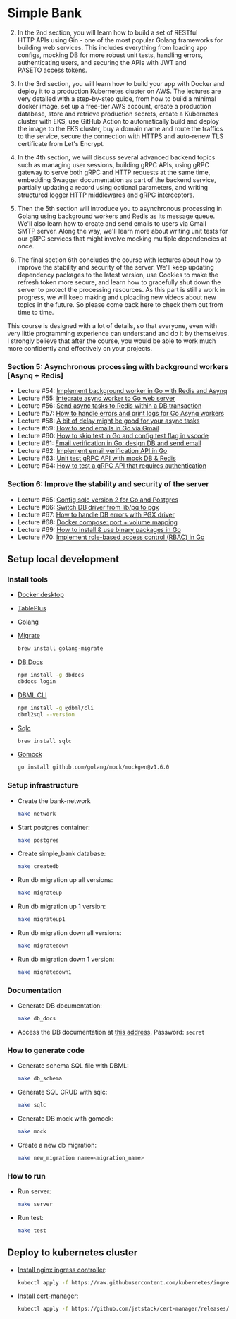 
# Simple Bank



2. In the 2nd section, you will learn how to build a set of RESTful HTTP APIs using Gin - one of the most popular Golang frameworks for building web services. This includes everything from loading app configs, mocking DB for more robust unit tests, handling errors, authenticating users, and securing the APIs with JWT and PASETO access tokens.  

3. In the 3rd section, you will learn how to build your app with Docker and deploy it to a production Kubernetes cluster on AWS. The lectures are very detailed with a step-by-step guide, from how to build a minimal docker image, set up a free-tier AWS account, create a production database, store and retrieve production secrets, create a Kubernetes cluster with EKS, use GitHub Action to automatically build and deploy the image to the EKS cluster, buy a domain name and route the traffics to the service, secure the connection with HTTPS and auto-renew TLS certificate from Let's Encrypt.

4. In the 4th section, we will discuss several advanced backend topics such as managing user sessions, building gRPC APIs, using gRPC gateway to serve both gRPC and HTTP requests at the same time, embedding Swagger documentation as part of the backend service, partially updating a record using optional parameters, and writing structured logger HTTP middlewares and gRPC interceptors.

5. Then the 5th section will introduce you to asynchronous processing in Golang using background workers and Redis as its message queue. We'll also learn how to create and send emails to users via Gmail SMTP server. Along the way, we'll learn more about writing unit tests for our gRPC services that might involve mocking multiple dependencies at once.

6. The final section 6th concludes the course with lectures about how to improve the stability and security of the server. We'll keep updating dependency packages to the latest version, use Cookies to make the refresh token more secure, and learn how to gracefully shut down the server to protect the processing resources. As this part is still a work in progress, we will keep making and uploading new videos about new topics in the future. So please come back here to check them out from time to time.

This course is designed with a lot of details, so that everyone, even with very little programming experience can understand and do it by themselves. I strongly believe that after the course, you would be able to work much more confidently and effectively on your projects.







<!-- # win 开发环境配置

wsl --install

$ sudo apt-get update
$ sudo apt-get install make
$ apt-get install -y git
$ sudo apt-get install protobuf-compiler
$ sudo apt-get automove protobuf-compiler


缝缝补补
https://github.com/docker/for-win/issues/13318


```powershell
cd C:\Users\相升杰\Downloads
Start-Process "Docker Desktop Installer.exe" -Verb RunAs -Wait -ArgumentList "install --installation-dir=C:\Docker\"
```

docker general 设置

-->


<!-- # Postgres  

1. 表结构设计
https://dbdiagram.io/d，拉个图倒是不赖


2. 使用 Docker + Postgres

镜像管理
    
    拉取镜像
    docker pull <image>:<tag>

容器运行
    创建并运行容器
	docker run \
    --rm \
	--name <container_name> \
    -e <environment_variable> \ 
	-p <host_ports:container_ports> \
    -d <image>:<tag>

容器管理
    查看正在运行的容器
    docker ps
        
    查看所有容器
    docker ps -a
        
    查看容器日志
    docker logs <container_name_or_id>

    进入容器控制台，运行 cmd
    docker exec -it <container_name_or_id> <command> [args]

    停止正在运行的容器
    docker stop <container_name_or_id>

    启动容器
    docker start <container_name_or_id>

    删除容器
    docker rm <container_name_or_id>


3. 数据库迁移脚本

文档 https://github.com/golang-migrate/migrate

migrate create -ext sql -dir db/migration -seq $(name)
migrate up   
migrate down


4. sqlc 代码生成
Create
insert new records to the database

Read
select to search for records int the database

Update
change some fields of the records in the database

Delete
remove records from the database

文档 https://docs.sqlc.dev/en/latest/index.html

sqlc init 
sqlc generate


5. 编写单元测试

6. 事务

e.g. 转账 
    
    - 创建交易记录 
    - 创建账户 1 流水
    - 创建账户 2 流水
    - 更新账户 1 余额
    - 更新账户 2 余额

事务要满足 ACID 属性

原子性
要么事务的所有操作成功完成，要么整个事务失败，一切都回滚，数据库不变

一致性
写入数据库的所有数据，必须按照预定义的规则有效（包括约束、级联、触发器）

隔离性
并发执行的事务，互相不影响，多个隔离级别，定义一个事务的更改何时对其他事务可见

持久性
事务成功，写入的数据必须保留在硬盘，发生故障也不会丢失



7. 死锁

业务上禁用外键

begin;
set transaction isolation level read committed;
show transaction isolation level;
select * from accounts;
update accounts set balance = balance - 10 where id = 1 returning *;
commit;

隔离级别，以及读异常（脏读、幻读 ...）


8. 

10: 为 Golang + Postgres 设置 Github 操作以运行自动化测试 -->


<!-- # web [Gin]


 -->
<!-- 第2节: 构建 RESTful HTTP JSON API [ Gin ]
11: 使用 Gin 在 Go 中实现 RESTful HTTP API
12: 在 Go with Viper 中从文件和环境变量加载配置
13: 在 Go 中测试 HTTPAPI 并实现100% 覆盖率的模拟数据库
14: 使用自定义参数验证器实现转账 API
15: 在 PostgreSQL 中添加具有唯一和外键约束的用户表
16: 如何正确处理 Golang 的数据库错误
17: 如何安全地存储密码? 在 Go with Bcrypt 中散列密码！
18: 如何使用自定义 gomock 匹配器编写更强大的单元测试
19: 为什么 PASETO 比 JWT 更适合基于令牌的身份验证？
20: 如何在 Golang 创建和验证 JWT & PASETO 令牌
21: 在 Go 中实现返回 PASETO 或 JWT 访问令牌的登录用户 API
22: 使用金在 Golang 实现身份验证中间件和授权规则 -->


<!-- 第3节: 将应用程序部署到生产环境[ Kubernetes + AWS ]
23: 使用多阶段 Dockerfile 构建最小的 Golang Docker 映像
24: 如何使用 docker 网络连接两个独立的容器
25: 如何使用 wait-for.sh 编写 docker-撰写文件和控制服务启动订单
26: 如何创建免费层 AWS 帐户
27: 使用 Github 操作自动构建和推送 Docker 映像到 AWS ECR
28: 如何在 AWS RDS 上创建产品数据库
29: 使用 AWS 秘密管理器存储和检索生产秘密
30: Kubernetes 架构及如何在 AWS 上创建 EKS 集群
31: 如何使用 kubectl & k9s 连接到 AWS EKS 上的 kubernetes 集群
32: 如何在 AWS EKS 上将 Web 应用部署到 Kubernetes 集群
33: 注册一个域名并使用 Route53建立 A 记录
34: 如何使用 inress 将交通路由到 Kubernetes 的不同服务
35: 利用 Let’s Encrypt 在 Kubernetes 自动发布 TLS 证书
36: 使用 Github Action 自动部署到 Kubernetes -->



<!-- # session + gRPC

第4节: 高级后端主题[会话 + gRPC ]
37: 如何使用刷新令牌管理用户会话-Golang
38: 从 DBML 生成 DB 文档页面和模式 SQL 转储
39: gRPC 入门
40: 定义 gRPCAPI 并使用 Protobuf 生成 Go 代码
41: 如何运行 golang gRPC 服务器并调用其 API
42: 实现 gRPCAPI 在 Go 中创建和登录用户
43: gRPC 网关: 编写代码一次，同时服务 gRPC 和 HTTP 请求
44: 如何从 gRPC 元数据中提取信息
45: 从 Go 服务器自动生成和服务 Swagger 文档
46: 在 Golang 后端服务器的二进制文件中嵌入静态前端文件
47: 验证 gRPC 参数并发送人机友好响应
48: 在 Golang 代码中直接运行数据库迁移
49: 使用 SQLC 可空参数部分更新 DB 记录
50: 使用可选参数构建 gRPC 更新 API
51: 添加保护 gRPC API 的授权
52: 为 gRPC API 编写结构化日志
53: 如何在 Go 中编写 HTTP 日志记录器中间件 -->

<!-- 异步 [Asynq + Redis]

第5节: 使用后台工作者进行异步处理[ Asynq + Redis ]
54: 在 Go with Redis 和 Asynq 中实现后台 worker
55: 将异步 worker 集成到 Go web 服务器
56: 在 DB 事务中向 Redis 发送异步任务
57: 如何为 Go Asynq 工作者处理错误和打印日志
58: 稍微延迟一下可能对异步任务有好处
59: 如何通过 Gmail 发送电子邮件
60: 如何在 Go 中跳过测试，在 vscode 中配置测试标志
61: Go 中的电子邮件验证: 设计数据库并发送电子邮件
62: 在 Go 中实现电子邮件验证 API
63: 使用模拟 DB 和 Redis 对 gRPC API 进行单元测试
64: 如何测试需要身份验证的 gRPC API -->

### Section 5: Asynchronous processing with background workers [Asynq + Redis]

- Lecture #54: [Implement background worker in Go with Redis and Asynq](https://www.youtube.com/watch?v=XOXdYs8mKkI&list=PLy_6D98if3ULEtXtNSY_2qN21VCKgoQAE)
- Lecture #55: [Integrate async worker to Go web server](https://www.youtube.com/watch?v=eXYKGPEXocM&list=PLy_6D98if3ULEtXtNSY_2qN21VCKgoQAE)
- Lecture #56: [Send async tasks to Redis within a DB transaction](https://www.youtube.com/watch?v=ZfFxdPbgN88&list=PLy_6D98if3ULEtXtNSY_2qN21VCKgoQAE)
- Lecture #57: [How to handle errors and print logs for Go Asynq workers](https://www.youtube.com/watch?v=YgfmPIJRg2U&list=PLy_6D98if3ULEtXtNSY_2qN21VCKgoQAE)
- Lecture #58: [A bit of delay might be good for your async tasks](https://www.youtube.com/watch?v=ILNiZgseLUI&list=PLy_6D98if3ULEtXtNSY_2qN21VCKgoQAE)
- Lecture #59: [How to send emails in Go via Gmail](https://www.youtube.com/watch?v=L9TbZxpykLQ&list=PLy_6D98if3ULEtXtNSY_2qN21VCKgoQAE)
- Lecture #60: [How to skip test in Go and config test flag in vscode](https://www.youtube.com/watch?v=0UwZGM9iqTE&list=PLy_6D98if3ULEtXtNSY_2qN21VCKgoQAE)
- Lecture #61: [Email verification in Go: design DB and send email](https://www.youtube.com/watch?v=lEHkwDPHrcc&list=PLy_6D98if3ULEtXtNSY_2qN21VCKgoQAE)
- Lecture #62: [Implement email verification API in Go](https://www.youtube.com/watch?v=50ZN-4UNwnY&list=PLy_6D98if3ULEtXtNSY_2qN21VCKgoQAE)
- Lecture #63: [Unit test gRPC API with mock DB & Redis](https://www.youtube.com/watch?v=QFxZlKb7W2k&list=PLy_6D98if3ULEtXtNSY_2qN21VCKgoQAE)
- Lecture #64: [How to test a gRPC API that requires authentication](https://www.youtube.com/watch?v=MI7ucbAlZPM&list=PLy_6D98if3ULEtXtNSY_2qN21VCKgoQAE)


<!-- 第6部分: 提高服务器的稳定性和安全性
65: Go 和 Postgres 的配置 sqlc 版本2
66: 将 DB 驱动程序从 lib/pq 切换到 pgx
67: 如何使用 PGX 驱动程序处理数据库错误
68: Docker 撰写: 端口 + 卷映射
69: 如何在 Go 中安装和使用二进制包
70: 在 Go 中实现以角色为基础的存取控制(RBAC) -->

### Section 6: Improve the stability and security of the server

- Lecture #65: [Config sqlc version 2 for Go and Postgres](https://www.youtube.com/watch?v=FfXE245HZB4&list=PLy_6D98if3ULEtXtNSY_2qN21VCKgoQAE)
- Lecture #66: [Switch DB driver from lib/pq to pgx](https://www.youtube.com/watch?v=m9gYy5U0edQ&list=PLy_6D98if3ULEtXtNSY_2qN21VCKgoQAE)
- Lecture #67: [How to handle DB errors with PGX driver](https://www.youtube.com/watch?v=9vf3zxrMUgw&list=PLy_6D98if3ULEtXtNSY_2qN21VCKgoQAE)
- Lecture #68: [Docker compose: port + volume mapping](https://www.youtube.com/watch?v=nJBT5SKENAw&list=PLy_6D98if3ULEtXtNSY_2qN21VCKgoQAE)
- Lecture #69: [How to install & use binary packages in Go](https://www.youtube.com/watch?v=TnJ4ssoNvkY&list=PLy_6D98if3ULEtXtNSY_2qN21VCKgoQAE)
- Lecture #70: [Implement role-based access control (RBAC) in Go](https://www.youtube.com/watch?v=Py7dRhtuJ3E&list=PLy_6D98if3ULEtXtNSY_2qN21VCKgoQAE)


## Setup local development

### Install tools

- [Docker desktop](https://www.docker.com/products/docker-desktop)
- [TablePlus](https://tableplus.com/)
- [Golang](https://golang.org/)
- [Migrate](https://github.com/golang-migrate/migrate/tree/master/cmd/migrate)


    ```bash
    brew install golang-migrate
    ```

- [DB Docs](https://dbdocs.io/docs)

    ```bash
    npm install -g dbdocs
    dbdocs login
    ```

- [DBML CLI](https://www.dbml.org/cli/#installation)

    ```bash
    npm install -g @dbml/cli
    dbml2sql --version
    ```

- [Sqlc](https://github.com/kyleconroy/sqlc#installation)

    ```bash
    brew install sqlc
    ```

- [Gomock](https://github.com/golang/mock)

    ``` bash
    go install github.com/golang/mock/mockgen@v1.6.0
    ```

### Setup infrastructure

- Create the bank-network

    ``` bash
    make network
    ```

- Start postgres container:

    ```bash
    make postgres
    ```

- Create simple_bank database:

    ```bash
    make createdb
    ```

- Run db migration up all versions:

    ```bash
    make migrateup
    ```

- Run db migration up 1 version:

    ```bash
    make migrateup1
    ```

- Run db migration down all versions:

    ```bash
    make migratedown
    ```

- Run db migration down 1 version:

    ```bash
    make migratedown1
    ```

### Documentation

- Generate DB documentation:

    ```bash
    make db_docs
    ```

- Access the DB documentation at [this address](https://dbdocs.io/techschool.guru/simple_bank). Password: `secret`

### How to generate code

- Generate schema SQL file with DBML:

    ```bash
    make db_schema
    ```

- Generate SQL CRUD with sqlc:

    ```bash
    make sqlc
    ```

- Generate DB mock with gomock:

    ```bash
    make mock
    ```

- Create a new db migration:

    ```bash
    make new_migration name=<migration_name>
    ```

### How to run

- Run server:

    ```bash
    make server
    ```

- Run test:

    ```bash
    make test
    ```

## Deploy to kubernetes cluster

- [Install nginx ingress controller](https://kubernetes.github.io/ingress-nginx/deploy/#aws):

    ```bash
    kubectl apply -f https://raw.githubusercontent.com/kubernetes/ingress-nginx/controller-v0.48.1/deploy/static/provider/aws/deploy.yaml
    ```

- [Install cert-manager](https://cert-manager.io/docs/installation/kubernetes/):

    ```bash
    kubectl apply -f https://github.com/jetstack/cert-manager/releases/download/v1.4.0/cert-manager.yaml
    ```
